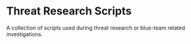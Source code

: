 # Threat Research Scripts

A collection of scripts used during threat research or blue-team related investigations.
